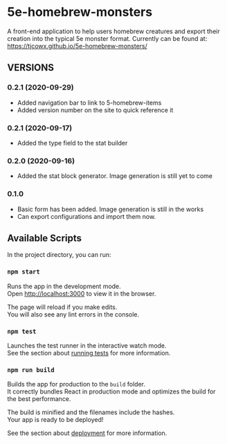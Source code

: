 # 5e-homebrew-monsters

A front-end application to help users homebrew creatures and export their creation into the typical 5e monster format.
Currently can be found at: https://tjcowx.github.io/5e-homebrew-monsters/

## VERSIONS

### 0.2.1 (2020-09-29)
- Added navigation bar to link to 5-homebrew-items
- Added version number on the site to quick reference it

### 0.2.1 (2020-09-17)
- Added the type field to the stat builder

### 0.2.0 (2020-09-16)
- Added the stat block generator. Image generation is still yet to come

### 0.1.0

- Basic form has been added. Image generation is still in the works
- Can export configurations and import them now.

## Available Scripts

In the project directory, you can run:

### `npm start`

Runs the app in the development mode.<br />
Open [http://localhost:3000](http://localhost:3000) to view it in the browser.

The page will reload if you make edits.<br />
You will also see any lint errors in the console.

### `npm test`

Launches the test runner in the interactive watch mode.<br />
See the section about [running tests](https://facebook.github.io/create-react-app/docs/running-tests) for more information.

### `npm run build`

Builds the app for production to the `build` folder.<br />
It correctly bundles React in production mode and optimizes the build for the best performance.

The build is minified and the filenames include the hashes.<br />
Your app is ready to be deployed!

See the section about [deployment](https://facebook.github.io/create-react-app/docs/deployment) for more information.
